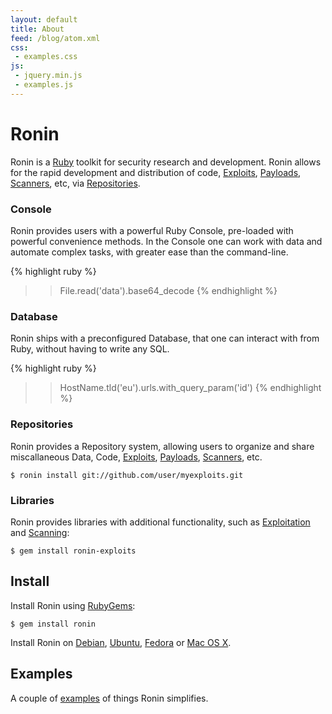 ```yaml
---
layout: default
title: About
feed: /blog/atom.xml
css:
 - examples.css
js:
 - jquery.min.js
 - examples.js
---
```


# Ronin

Ronin is a [Ruby] toolkit for security research and development.
Ronin allows for the rapid development and distribution of code,
[Exploits][example-exploit], [Payloads][example-payload],
[Scanners][example-scanner], etc, via [Repositories].

### Console

Ronin provides users with a powerful Ruby Console, pre-loaded with powerful
convenience methods. In the Console one can work with data and automate
complex tasks, with greater ease than the command-line.

{% highlight ruby %}
>> File.read('data').base64_decode
{% endhighlight %}

### Database

Ronin ships with a preconfigured Database, that one can interact with from Ruby,
without having to write any SQL.

{% highlight ruby %}
>> HostName.tld('eu').urls.with_query_param('id')
{% endhighlight %}

### Repositories

Ronin provides a Repository system, allowing users to organize and share
miscallaneous Data, Code, [Exploits][example-exploit],
[Payloads][example-payload], [Scanners][example-scanner], etc.

    $ ronin install git://github.com/user/myexploits.git

### Libraries

Ronin provides libraries with additional functionality, such as
[Exploitation][ronin-exploits] and [Scanning][ronin-scanners]:

    $ gem install ronin-exploits

## Install

Install Ronin using [RubyGems](http://rubygems.org/gems/ronin):

    $ gem install ronin

Install Ronin on [Debian](/docs/install/debian.html), 
[Ubuntu](/docs/install/ubuntu.html),
[Fedora](/docs/install/fedora.html) or
[Mac OS X](/docs/install/osx.html).

## Examples

A couple of [examples](/examples/) of things Ronin simplifies.

<ul id="examples">
  <!-- Random Examples -->
</ul>

[Ruby]: http://www.ruby-lang.org
[example-exploit]: https://github.com/postmodern/postmodern/blob/master/scripts/exploits/http/oracle/dav_bypass.rb
[example-payload]: https://gist.github.com/1403961
[example-scanner]: https://github.com/postmodern/postmodern/blob/master/scripts/scanners/oracle_dad_scanner.rb
[Repositories]: https://github.com/postmodern/postmodern

[ronin-support]: https://github.com/ronin-rb/ronin-support#readme
[ronin-exploits]: https://github.com/ronin-rb/ronin-exploits#readme
[ronin-scanners]: https://github.com/ronin-rb/ronin-scanners#readme

